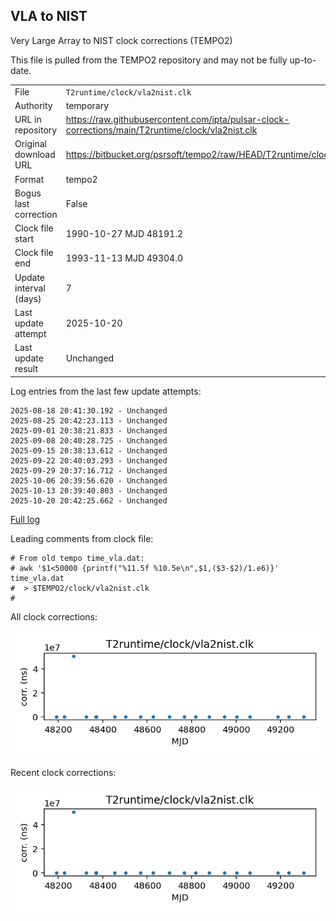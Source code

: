 
## VLA to NIST

Very Large Array to NIST clock corrections (TEMPO2)

This file is pulled from the TEMPO2 repository and may not be fully
up-to-date.

|     |     |
|:--- |:--- |
| File | `T2runtime/clock/vla2nist.clk` |
| Authority | temporary |
| URL in repository | <https://raw.githubusercontent.com/ipta/pulsar-clock-corrections/main/T2runtime/clock/vla2nist.clk> |
| Original download URL | <https://bitbucket.org/psrsoft/tempo2/raw/HEAD/T2runtime/clock/vla2nist.clk> |
| Format | tempo2 |
| Bogus last correction | False |
| Clock file start | 1990-10-27 MJD 48191.2 |
| Clock file end | 1993-11-13 MJD 49304.0 |
| Update interval (days) | 7 |
| Last update attempt | 2025-10-20 |
| Last update result | Unchanged |

Log entries from the last few update attempts:
```
2025-08-18 20:41:30.192 - Unchanged
2025-08-25 20:42:23.113 - Unchanged
2025-09-01 20:38:21.833 - Unchanged
2025-09-08 20:40:28.725 - Unchanged
2025-09-15 20:38:13.612 - Unchanged
2025-09-22 20:40:03.293 - Unchanged
2025-09-29 20:37:16.712 - Unchanged
2025-10-06 20:39:56.620 - Unchanged
2025-10-13 20:39:40.803 - Unchanged
2025-10-20 20:42:25.662 - Unchanged
```
[Full log](https://raw.githubusercontent.com/ipta/pulsar-clock-corrections/main/log/T2runtime/clock/vla2nist.clk.log)

Leading comments from clock file:

    # From old tempo time_vla.dat:
    # awk '$1<50000 {printf("%11.5f %10.5e\n",$1,($3-$2)/1.e6)}' time_vla.dat
    #  > $TEMPO2/clock/vla2nist.clk
    #



All clock corrections:

![plot of all clock corrections](vla2nist.clk.png "All corrections")

Recent clock corrections:

![plot of recent clock corrections](vla2nist.clk.short.png "Recent corrections")

